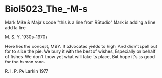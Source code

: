 # Biol5023_The_-M-s
Mark Mike &amp; Maja's code
"this is a line from RStudio"
Mark is adding a line
add la line

M. S. Y.
1930s-1970s

Here lies the concept, MSY.
It advocates yields to high,
And didn't spell out for to slice the pie.
We bury it with the best of wishes,
Especially on behalf of fishes.
We don't know yet what will take its place,
But hope it's as good for the human race.

R. I. P.
PA Larkin 1977